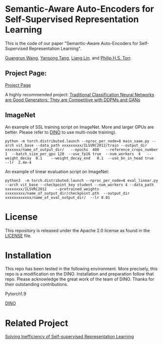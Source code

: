 # Semantic-Aware Auto-Encoders for Self-Supervised Representation Learning


This is the code of our paper "Semantic-Aware Auto-Encoders for Self-Supervised Representation Learning".


[Guangrun Wang](https://wanggrun.github.io), [Yansong Tang](https://andytang15.github.io/), [Liang Lin](http://www.linliang.net/), and [Philip H.S. Torr](https://www.robots.ox.ac.uk/~phst/).


## Project Page:

[Project Page](https://wanggrun.github.io/projects/works/saae)


A highly recommended project: [Traditional Classification Neural Networks are Good Generators: They are Competitive with DDPMs and GANs](https://wanggrun.github.io/projects/works/cag)


## ImageNet


An example of SSL training script on ImageNet. More and larger GPUs are better. Please refer to [DINO](https://github.com/facebookresearch/dino) to use multi-node training).



```shell
python -m torch.distributed.launch --nproc_per_node=8 main_saae.py --arch vit_base --data_path xxxxxxxxx/ILSVRC2012/train --output_dir  xxxxxxx/name_of_output_dir/   --epochs  400   --reference_crops_number  1  --batch_size_per_gpu 120  --use_fp16 true  --num_workers  4   --weight_decay  0.1    --weight_decay_end   0.1  --use_bn_in_head true   --lr  2.4e-4

```


An example of linear evaluation script on ImageNet:


```shell
python3  -m torch.distributed.launch --nproc_per_node=8 eval_linear.py --arch vit_base --checkpoint_key student --num_workers 4 --data_path  xxxxxxxx/ILSVRC2012    --pretrained_weights   xxxxxxxxx/name_of_output_dir/checkpoint.pth  --output_dir   xxxxxxxxxxxx/name_of_eval_output_dir/  --lr 0.01

```


# License
This repository is released under the Apache 2.0 license as found in the [LICENSE](LICENSE) file.


# Installation


This repo has been tested in the following environment. More precisely, this repo is a modification on the DINO. Installation and preparation follow that repo. Please acknowledge the great work of the team of DINO. Thanks for their outstanding contributions.


Pytorch1.9


[DINO](https://github.com/facebookresearch/dino)

# Related Project


[Solving Inefficiency of Self-supervised Representation Learning](https://github.com/wanggrun/triplet)

